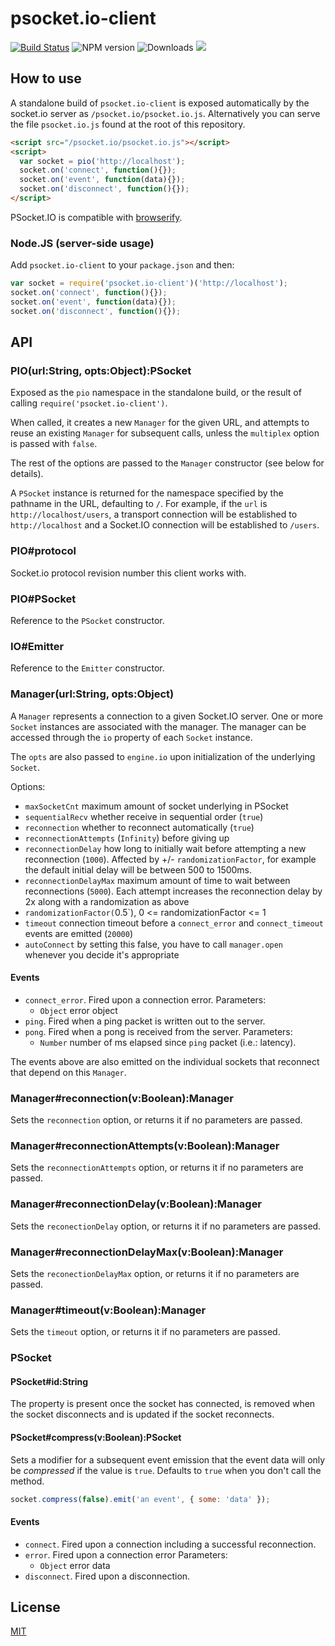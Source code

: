 # psocket.io-client

[![Build Status](https://secure.travis-ci.org/juhgiyo/psocket.io-client.svg)](http://travis-ci.org/juhgiyo/psocket.io-client)
![NPM version](https://badge.fury.io/js/psocket.io-client.svg)
![Downloads](http://img.shields.io/npm/dm/psocket.io-client.svg?style=flat)
[![](http://slack.psocket.io/badge.svg)](http://slack.psocket.io)

## How to use

A standalone build of `psocket.io-client` is exposed automatically by the
socket.io server as `/psocket.io/psocket.io.js`. Alternatively you can
serve the file `psocket.io.js` found at the root of this repository.

```html
<script src="/psocket.io/psocket.io.js"></script>
<script>
  var socket = pio('http://localhost');
  socket.on('connect', function(){});
  socket.on('event', function(data){});
  socket.on('disconnect', function(){});
</script>
```

PSocket.IO is compatible with [browserify](http://browserify.org/).

### Node.JS (server-side usage)

  Add `psocket.io-client` to your `package.json` and then:

  ```js
  var socket = require('psocket.io-client')('http://localhost');
  socket.on('connect', function(){});
  socket.on('event', function(data){});
  socket.on('disconnect', function(){});
  ```

## API

### PIO(url:String, opts:Object):PSocket

  Exposed as the `pio` namespace in the standalone build, or the result
  of calling `require('psocket.io-client')`.

  When called, it creates a new `Manager` for the given URL, and attempts
  to reuse an existing `Manager` for subsequent calls, unless the
  `multiplex` option is passed with `false`.

  The rest of the options are passed to the `Manager` constructor (see below
  for details).

  A `PSocket` instance is returned for the namespace specified by the
  pathname in the URL, defaulting to `/`. For example, if the `url` is
  `http://localhost/users`, a transport connection will be established to
  `http://localhost` and a Socket.IO connection will be established to
  `/users`.

### PIO#protocol

  Socket.io protocol revision number this client works with.

### PIO#PSocket

  Reference to the `PSocket` constructor.

### IO#Emitter

  Reference to the `Emitter` constructor.

### Manager(url:String, opts:Object)

  A `Manager` represents a connection to a given Socket.IO server. One or
  more `Socket` instances are associated with the manager. The manager
  can be accessed through the `io` property of each `Socket` instance.

  The `opts` are also passed to `engine.io` upon initialization of the
  underlying `Socket`.

  Options:
  - `maxSocketCnt` maximum amount of socket underlying in PSocket
  - `sequentialRecv` whether receive in sequential order (`true`)
  - `reconnection` whether to reconnect automatically (`true`)
  - `reconnectionAttempts` (`Infinity`) before giving up
  - `reconnectionDelay` how long to initially wait before attempting a new
    reconnection (`1000`). Affected by +/- `randomizationFactor`,
    for example the default initial delay will be between 500 to 1500ms.
  - `reconnectionDelayMax` maximum amount of time to wait between
    reconnections (`5000`). Each attempt increases the reconnection delay by 2x
    along with a randomization as above
  - `randomizationFactor(`0.5`), 0 <= randomizationFactor <= 1
  - `timeout` connection timeout before a `connect_error`
    and `connect_timeout` events are emitted (`20000`)
  - `autoConnect` by setting this false, you have to call `manager.open`
    whenever you decide it's appropriate

#### Events

  - `connect_error`. Fired upon a connection error.
    Parameters:
      - `Object` error object
  - `ping`. Fired when a ping packet is written out to the server.
  - `pong`. Fired when a pong is received from the server.
    Parameters:
      - `Number` number of ms elapsed since `ping` packet (i.e.: latency).

The events above are also emitted on the individual sockets that
reconnect that depend on this `Manager`.

### Manager#reconnection(v:Boolean):Manager

  Sets the `reconnection` option, or returns it if no parameters
  are passed.

### Manager#reconnectionAttempts(v:Boolean):Manager

  Sets the `reconnectionAttempts` option, or returns it if no parameters
  are passed.

### Manager#reconnectionDelay(v:Boolean):Manager

  Sets the `reconectionDelay` option, or returns it if no parameters
  are passed.

### Manager#reconnectionDelayMax(v:Boolean):Manager

  Sets the `reconectionDelayMax` option, or returns it if no parameters
  are passed.

### Manager#timeout(v:Boolean):Manager

  Sets the `timeout` option, or returns it if no parameters
  are passed.

### PSocket

#### PSocket#id:String

The property is present once the socket has connected, is removed when the socket disconnects and is updated if the socket reconnects.

#### PSocket#compress(v:Boolean):PSocket

  Sets a modifier for a subsequent event emission that the event data will
  only be _compressed_ if the value is `true`. Defaults to `true` when you don't call the method.

  ```js
  socket.compress(false).emit('an event', { some: 'data' });
  ```

#### Events

  - `connect`. Fired upon a connection including a successful reconnection.
  - `error`. Fired upon a connection error
    Parameters:
      - `Object` error data
  - `disconnect`. Fired upon a disconnection.

## License

[MIT](/LICENSE)